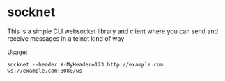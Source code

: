 socknet
=======

This is a simple CLI websocket library and client where you can send and receive messages in a telnet kind of way 

Usage:

    socknet --header X-MyHeader=123 http://example.com ws://example.com:8080/ws
